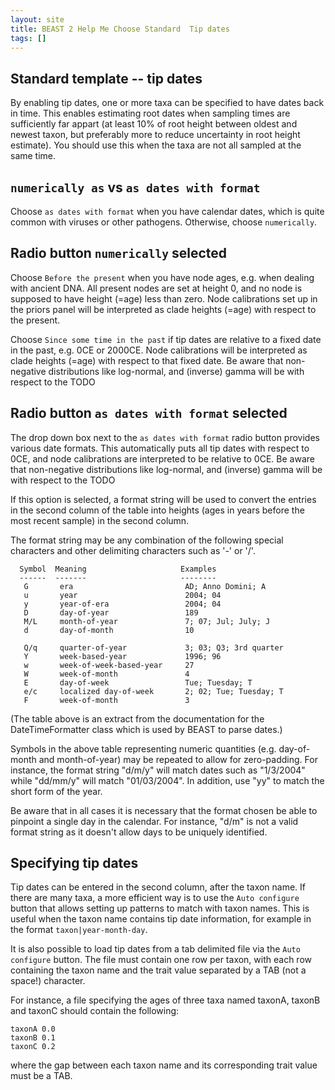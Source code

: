 ```yaml
---
layout: site
title: BEAST 2 Help Me Choose Standard  Tip dates
tags: []
---
```


## Standard  template -- tip dates

By enabling tip dates, one or more taxa can be specified to have dates back in time. 
This enables estimating root dates when sampling times are sufficiently far appart (at least 10% of root height between oldest and newest taxon, but preferably more to reduce uncertainty in root height estimate).
You should use this when the taxa are not all sampled at the same time.


## `numerically as` vs `as dates with format` 

Choose `as dates with format` when you have calendar dates, which is quite common with viruses or other pathogens. Otherwise, choose `numerically`.

## Radio button `numerically` selected

Choose `Before the present` when you have node ages, e.g. when dealing with ancient DNA. All present nodes are set at height 0, and no node is supposed to have height (=age) less than zero.
Node calibrations set up in the priors panel will be interpreted as clade heights (=age) with respect to the present.

Choose `Since some time in the past` if tip dates are relative to a fixed date in the past, e.g. 0CE or 2000CE.
Node calibrations will be interpreted as clade heights (=age) with respect to that fixed date. 
Be aware that non-negative distributions like log-normal, and (inverse) gamma will be with respect to the TODO

## Radio button `as dates with format` selected

The drop down box next to the `as dates with format` radio button provides various date formats. 
This automatically puts all tip dates with respect to 0CE, and node calibrations are interpreted to be relative to 0CE.
Be aware that non-negative distributions like log-normal, and (inverse) gamma will be with respect to the TODO

If this option is selected, a format string  will be used to convert the entries in the second column of the table into heights (ages in years before the most recent sample) in the  second column.

The format string may be any combination of the following special characters 
and other delimiting characters such as '-' or '/'.

```
  Symbol  Meaning                     Examples
  ------  -------                     --------
   G       era                         AD; Anno Domini; A
   u       year                        2004; 04
   y       year-of-era                 2004; 04
   D       day-of-year                 189
   M/L     month-of-year               7; 07; Jul; July; J
   d       day-of-month                10

   Q/q     quarter-of-year             3; 03; Q3; 3rd quarter
   Y       week-based-year             1996; 96
   w       week-of-week-based-year     27
   W       week-of-month               4
   E       day-of-week                 Tue; Tuesday; T
   e/c     localized day-of-week       2; 02; Tue; Tuesday; T
   F       week-of-month               3
```

(The table above is an extract from the documentation for the DateTimeFormatter class which is used by BEAST to parse dates.)

Symbols in the above table representing numeric quantities (e.g. day-of-month  and month-of-year) may be repeated to allow for zero-padding.  For instance, the format string "d/m/y" will match dates such as "1/3/2004" while "dd/mm/y" will match "01/03/2004".  In addition, use "yy" to match the short form of the year.

Be aware that in all cases it is necessary that the format chosen be able to pinpoint a  single day in the calendar. For instance, "d/m" is not a valid format string as it doesn't allow days to be uniquely identified.

## Specifying tip dates

Tip dates can be entered in the second column, after the taxon name. 
If there are many taxa, a more efficient way is to use the `Auto configure` button that allows setting up patterns to match with taxon names.
This is useful when the taxon name contains tip date information, for example in the format `taxon|year-month-day`.

It is also possible to load tip dates from a tab delimited file via the `Auto configure` button.
The file must contain one row per taxon, with each row containing the taxon name and the trait value separated by a TAB (not a space!) character.

For instance, a file specifying the ages of three taxa named taxonA, taxonB and taxonC should contain the following:

```
taxonA 0.0
taxonB 0.1
taxonC 0.2
```

where the gap between each taxon name and its corresponding trait value must be a TAB.

